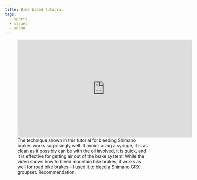 ```yaml
---
title: Bike bleed tutorial
tags:
  - sports
  - strael
  - secan
---
```

<figure>
<iframe width="560" height="315" src="https://www.youtube.com/embed/VhURlGrMZ-0?si=s23gKgm8thXYJFVi" title="YouTube video player" frameborder="0" allow="accelerometer; autoplay; clipboard-write; encrypted-media; gyroscope; picture-in-picture; web-share" referrerpolicy="strict-origin-when-cross-origin" allowfullscreen></iframe>
<figcaption>The technique shown in this tutorial for bleeding Shimano brakes works surprisingly well. It avoids using a syringe, it is as clean as it possibly can be with the oil involved, it is quick, and it is effective for getting air out of the brake system! While the video shows how to bleed mountain bike brakes, it works as well for road bike brakes – I used it to bleed a Shimano GRX groupset. Recommendation.</figcaption>
</figure>